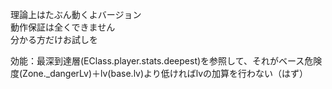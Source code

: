 理論上はたぶん動くよバージョン  
動作保証は全くできません  
分かる方だけお試しを

効能：最深到達層(EClass.player.stats.deepest)を参照して、それがベース危険度(Zone._dangerLv)＋lv(base.lv)より低ければlvの加算を行わない（はず）
